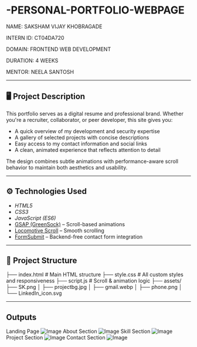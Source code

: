 # -PERSONAL-PORTFOLIO-WEBPAGE

NAME: SAKSHAM VIJAY KHOBRAGADE

INTERN ID: CT04DA720

DOMAIN: FRONTEND WEB DEVELOPMENT

DURATION: 4 WEEKS

MENTOR: NEELA SANTOSH


---


## 🖥 Project Description

This portfolio serves as a digital resume and professional brand. Whether you're a recruiter, collaborator, or peer developer, this site gives you:

- A quick overview of my development and security expertise
- A gallery of selected projects with concise descriptions
- Easy access to my contact information and social links
- A clean, animated experience that reflects attention to detail

The design combines subtle animations with performance-aware scroll behavior to maintain both aesthetics and usability.

---

## ⚙ Technologies Used

- *HTML5*
- *CSS3*
- *JavaScript (ES6)*
- [GSAP (GreenSock)](https://greensock.com/gsap/) – Scroll-based animations
- [Locomotive Scroll](https://github.com/locomotivemtl/locomotive-scroll) – Smooth scrolling
- [FormSubmit](https://formsubmit.co) – Backend-free contact form integration

---

## 📁 Project Structure

├── index.html # Main HTML structure ├── style.css # All custom styles and responsiveness ├── script.js # Scroll & animation logic ├── assets/ ├── SK.png │ ├── projectbg.jpg │ ├── gmail.webp │ ├── phone.png │ └── LinkedIn_icon.svg

---

## Outputs

Landing Page ![Image](https://github.com/user-attachments/assets/8c90fe3a-77f4-44f9-9f8b-9759d865a2e0)
About Section ![Image](https://github.com/user-attachments/assets/fb8841db-bf43-4b49-b798-8d6293feb7f0)
Skill Section ![Image](https://github.com/user-attachments/assets/ea0afbf6-1818-4ff5-943d-99835d1f8898)
Project Section ![Image](https://github.com/user-attachments/assets/3f4d152f-b374-4fc9-bd99-3024f3f11e01)
Contact Section ![Image](https://github.com/user-attachments/assets/e7568a47-8d4b-4e82-bf35-757d080a668a)

